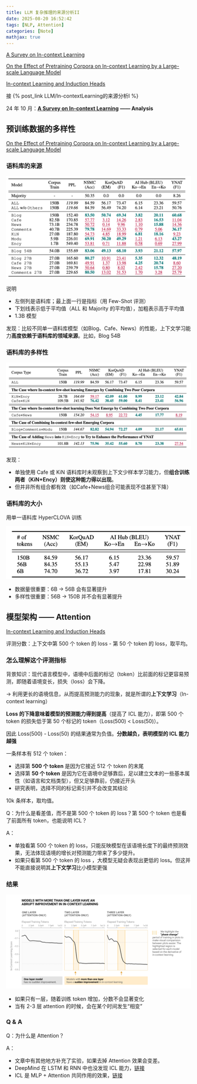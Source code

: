 ```yaml
---
title: LLM 复杂推理的来源分析II
date: 2025-08-20 16:52:42
tags: [NLP, Attention]
categories: [Note]
mathjax: true
---
```


[A Survey on In-context Learning](https://arxiv.org/abs/2301.00234v4) 

[On the Effect of Pretraining Corpora on In-context Learning by a Large-scale Language Model](https://aclanthology.org/2022.naacl-main.380.pdf)

[In-context Learning and Induction Heads](https://arxiv.org/pdf/2209.11895)

接 {% post_link LLM/In-contextLearning的来源分析I %}

<!-- more -->

24 年 10 月：[**A Survey on In-context Learning**](https://arxiv.org/abs/2301.00234v4) **—— Analysis**

## 预训练数据的多样性

[On the Effect of Pretraining Corpora on In-context Learning by a Large-scale Language Model](https://aclanthology.org/2022.naacl-main.380.pdf)

### 语料库的来源

![](https://raw.githubusercontent.com/wnma3mz/blog_posts/master/imgs/ChatGPT能力/image6.png)

说明

- 左侧列是语料库；最上面一行是指标（用 Few-Shot 评测）
- 下划线表示低于平均值（ALL 和 Majority 的平均值），加粗表示高于平均值
- 1.3B 模型

发现：比较不同单一语料库模型（如Blog、Cafe、News）的性能，上下文学习能力**高度依赖于语料库的领域来源**。比如，Blog 54B

### 语料库的多样性

![](https://raw.githubusercontent.com/wnma3mz/blog_posts/master/imgs/ChatGPT能力/image7.png)

发现：

- 单独使用 Cafe 或  KiN 语料库时未观察到上下文少样本学习能力，但**组合训练两者（KiN+Ency）则使这种能力得以出现**。
- 但并非所有组合都有效（如Cafe+News组合可能表现不佳甚至下降）

### 语料库的大小

用单一语料库 HyperCLOVA 训练

![](https://raw.githubusercontent.com/wnma3mz/blog_posts/master/imgs/ChatGPT能力/image8.png)

- 数据量很重要：6B → 56B 会有显著提升 
- 多样性很重要：56B → 150B  并不会有显著提升


## 模型架构 —— Attention

[In-context Learning and Induction Heads](https://arxiv.org/pdf/2209.11895)

评测分数：上下文中第 500 个 token 的 loss - 第 50 个 token 的 loss，取平均。

### 怎么理解这个评测指标

背景知识：现代语言模型中，语境中后面的标记（token）比前面的标记更容易预测，即随着语境变长，损失（loss）会下降。

→ 利用更长的语境信息，从而提高预测能力的现象，就是所谓的**上下文学习**（In-context learning）

**Loss 的下降意味着模型的预测能力得到提高**（提高了 ICL 能力），即第 500 个 token 的损失低于第 50 个标记的 token（Loss(500) < Loss(50)）。

因此 Loss(500) - Loss(50) 的结果通常为负值。**分数越负，表明模型的 ICL 能力越强**

一条样本有 512 个 token：

- 选择第 **500 个 token** 是因为它接近 512 个 token 的末尾
- 选择第 **50 个 token** 是因为它在语境中足够靠后，足以建立文本的一些基本属性（如语言和文档类型），但又足够靠前，仍接近开头
- 研究表明，选择不同的标记索引并不会改变其结论

10k 条样本，取均值。

Q：为什么是看差值，而不是第 500 个 token 的 loss？第 500 个 token 也是看了前面所有 token，也能说明 ICL？

A：

- 单独看第 500 个 token 的 loss，只能反映模型在该语境长度下的最终预测效果，无法体现语境的增长对预测能力带来了多少提升。
- 如果只看第 500 个 token 的 loss ，大模型无疑会表现出更低的 loss。但这并不能直接说明其**上下文学习**比小模型更强

### 结果

![](https://raw.githubusercontent.com/wnma3mz/blog_posts/master/imgs/ChatGPT能力/image9.png)

- 如果只有一层，随着训练 token 增加，分数不会显著变化
- 当有 2-3 层 attention 的时候，会在某个时间发生“相变”

### Q & A

Q：为什么是 Attention？

A：

- 文章中有其他地方补充了实验，如果去掉 Attention 效果会变差。
- DeepMind 在 LSTM 和 RNN 中也没发现 ICL 能力，[链接](https://papers.nips.cc/paper_files/paper/2022/file/77c6ccacfd9962e2307fc64680fc5ace-Paper-Conference.pdf)
- ICL 是 MLP + Attention 共同作用的效果，[链接](https://arxiv.org/pdf/2507.16003 )
